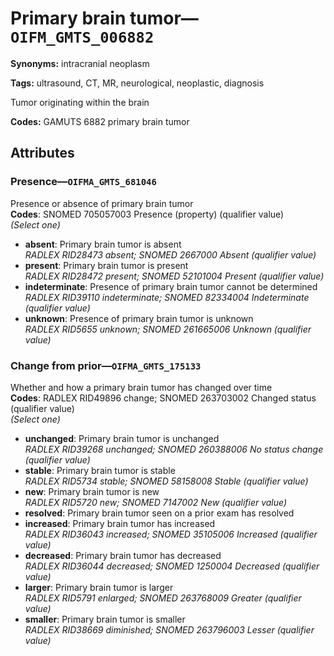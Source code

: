 # Primary brain tumor—`OIFM_GMTS_006882`

**Synonyms:** intracranial neoplasm

**Tags:** ultrasound, CT, MR, neurological, neoplastic, diagnosis

Tumor originating within the brain

**Codes:** GAMUTS 6882 primary brain tumor

## Attributes

### Presence—`OIFMA_GMTS_681046`

Presence or absence of primary brain tumor  
**Codes**: SNOMED 705057003 Presence (property) (qualifier value)  
*(Select one)*

- **absent**: Primary brain tumor is absent  
_RADLEX RID28473 absent; SNOMED 2667000 Absent (qualifier value)_
- **present**: Primary brain tumor is present  
_RADLEX RID28472 present; SNOMED 52101004 Present (qualifier value)_
- **indeterminate**: Presence of primary brain tumor cannot be determined  
_RADLEX RID39110 indeterminate; SNOMED 82334004 Indeterminate (qualifier value)_
- **unknown**: Presence of primary brain tumor is unknown  
_RADLEX RID5655 unknown; SNOMED 261665006 Unknown (qualifier value)_

### Change from prior—`OIFMA_GMTS_175133`

Whether and how a primary brain tumor has changed over time  
**Codes**: RADLEX RID49896 change; SNOMED 263703002 Changed status (qualifier value)  
*(Select one)*

- **unchanged**: Primary brain tumor is unchanged  
_RADLEX RID39268 unchanged; SNOMED 260388006 No status change (qualifier value)_
- **stable**: Primary brain tumor is stable  
_RADLEX RID5734 stable; SNOMED 58158008 Stable (qualifier value)_
- **new**: Primary brain tumor is new  
_RADLEX RID5720 new; SNOMED 7147002 New (qualifier value)_
- **resolved**: Primary brain tumor seen on a prior exam has resolved  
- **increased**: Primary brain tumor has increased  
_RADLEX RID36043 increased; SNOMED 35105006 Increased (qualifier value)_
- **decreased**: Primary brain tumor has decreased  
_RADLEX RID36044 decreased; SNOMED 1250004 Decreased (qualifier value)_
- **larger**: Primary brain tumor is larger  
_RADLEX RID5791 enlarged; SNOMED 263768009 Greater (qualifier value)_
- **smaller**: Primary brain tumor is smaller  
_RADLEX RID38669 diminished; SNOMED 263796003 Lesser (qualifier value)_